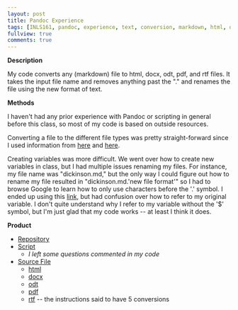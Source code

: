 ```yaml
---
layout: post
title: Pandoc Experience
tags: [INLS161, pandoc, experience, text, conversion, markdown, html, docx, odt, pdf, rtf]
fullview: true
comments: true
---
```


**Description**

My code converts any (markdown) file to html, docx, odt, pdf, and rtf files. It takes the input file name and removes anything past the "." and renames the file using the new format of text.

**Methods**

I haven't had any prior experience with Pandoc or scripting in general before this class, so most of my code is based on outside resources. 

Converting a file to the different file types was pretty straight-forward since I used information from [here](http://pandoc.org/demos.html) and [here](https://inls161.johndmart.in/refsheets/pandoc-ref/).

Creating variables was more difficult. We went over how to create new variables in class, but I had multiple issues renaming my files. For instance, my file name was "dickinson.md," but the only way I could figure out how to rename my file resulted in "dickinson.md.'new file format'" so I had to browse Google to learn how to only use characters before the '.' symbol. I ended up using this [link](https://unix.stackexchange.com/questions/137775/how-to-extract-part-of-a-filename-before-or-before-extension), but had confusion over how to refer to my original variable. I don't quite understand why I refer to my variable without the '$' symbol, but I'm just glad that my code works -- at least I think it does.


**Product**
* [Repository](https://github.com/melissafu/melissafu-convert-documents)
* [Script](https://github.com/melissafu/melissafu-convert-documents/blob/master/melissafu-convert-docs.sh)
  * *I left some questions commented in my code*
* [Source File](https://github.com/melissafu/melissafu-convert-documents/blob/master/dickinson.md)
  * [html](https://github.com/melissafu/melissafu-convert-documents/blob/master/dickinson.html)
  * [docx](https://github.com/melissafu/melissafu-convert-documents/blob/master/dickinson.docx)
  * [odt](https://github.com/melissafu/melissafu-convert-documents/blob/master/dickinson.odt)
  * [pdf](https://github.com/melissafu/melissafu-convert-documents/blob/master/dickinson.pdf)
  * [rtf](https://github.com/melissafu/melissafu-convert-documents/blob/master/dickinson.rtf) -- the instructions said to have 5 conversions
